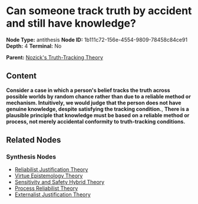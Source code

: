 # Can someone track truth by accident and still have knowledge?

**Node Type:** antithesis
**Node ID:** 1b111c72-156e-4554-9809-78458c84ce91
**Depth:** 4
**Terminal:** No

**Parent:** [Nozick's Truth-Tracking Theory](nozicks-truth-tracking-theory-synthesis-709d12c0-1fbd-4096-a157-2582e714178e.md)

## Content

**Consider a case in which a person's belief tracks the truth across possible worlds by random chance rather than due to a reliable method or mechanism. Intuitively, we would judge that the person does not have genuine knowledge, despite satisfying the tracking condition.**, **There is a plausible principle that knowledge must be based on a reliable method or process, not merely accidental conformity to truth-tracking conditions.**

## Related Nodes

### Synthesis Nodes

- [Reliabilist Justification Theory](reliabilist-justification-theory-synthesis-35b1816a-3ea4-4bb7-920d-1fb216010983.md)
- [Virtue Epistemology Theory](virtue-epistemology-theory-synthesis-be397038-b848-4515-aadb-132da4ffcab0.md)
- [Sensitivity and Safety Hybrid Theory](sensitivity-and-safety-hybrid-theory-synthesis-04851d8c-f6c5-484c-81e1-044d5e21d8da.md)
- [Process Reliabilist Theory](process-reliabilist-theory-synthesis-aa7f3484-4e9a-441d-a3d2-f97e05cdbcc4.md)
- [Externalist Justification Theory](externalist-justification-theory-synthesis-ac94e471-5475-483f-bb6c-280b2d6a0f1c.md)
